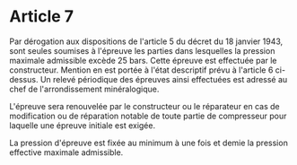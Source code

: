 # Article 7

Par dérogation aux dispositions de l'article 5 du décret du 18 janvier 1943, sont seules soumises à l'épreuve les parties dans lesquelles la pression maximale admissible excède 25 bars. Cette épreuve est effectuée par le constructeur. Mention en est portée à l'état descriptif prévu à l'article 6 ci-dessus. Un relevé périodique des épreuves ainsi effectuées est adressé au chef de l'arrondissement minéralogique.

L'épreuve sera renouvelée par le constructeur ou le réparateur en cas de modification ou de réparation notable de toute partie de compresseur pour laquelle une épreuve initiale est exigée.

La pression d'épreuve est fixée au minimum à une fois et demie la pression effective maximale admissible.
